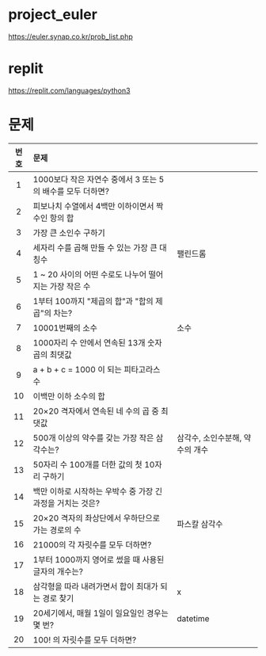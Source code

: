 # project_euler
https://euler.synap.co.kr/prob_list.php

# replit
https://replit.com/languages/python3


# 문제
|번호|문제||
|:---:|:---|:---|
|1|	1000보다 작은 자연수 중에서 3 또는 5의 배수를 모두 더하면?	||
|2| 피보나치 수열에서 4백만 이하이면서 짝수인 항의 합	||
|3| 가장 큰 소인수 구하기	||
|4| 세자리 수를 곱해 만들 수 있는 가장 큰 대칭수	|팰린드롬|
|5| 1 ~ 20 사이의 어떤 수로도 나누어 떨어지는 가장 작은 수	||
|6| 1부터 100까지 "제곱의 합"과 "합의 제곱"의 차는?	||
|7| 10001번째의 소수	|소수|
|8| 1000자리 수 안에서 연속된 13개 숫자 곱의 최댓값	||
|9| a + b + c = 1000 이 되는 피타고라스 수	||
|10| 이백만 이하 소수의 합	||
|11| 20×20 격자에서 연속된 네 수의 곱 중 최댓값	||
|12| 500개 이상의 약수를 갖는 가장 작은 삼각수는?	|삼각수, 소인수분해, 약수의 개수|
|13| 50자리 수 100개를 더한 값의 첫 10자리 구하기	||
|14| 백만 이하로 시작하는 우박수 중 가장 긴 과정을 거치는 것은?	||
|15| 20×20 격자의 좌상단에서 우하단으로 가는 경로의 수	|파스칼 삼각수|
|16| 21000의 각 자릿수를 모두 더하면?	||
|17| 1부터 1000까지 영어로 썼을 때 사용된 글자의 개수는?	||
|18| 삼각형을 따라 내려가면서 합이 최대가 되는 경로 찾기	|x|
|19| 20세기에서, 매월 1일이 일요일인 경우는 몇 번?	|datetime|
|20| 100! 의 자릿수를 모두 더하면?||
